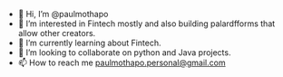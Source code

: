 - 👋 Hi, I’m @paulmothapo
- 👀 I’m interested in Fintech mostly and also building palardfforms that allow other creators.
- 🌱 I’m currently learning about Fintech.
- 💞️ I’m looking to collaborate on python and Java projects.
- 📫 How to reach me paulmothapo.personal@gmail.com

<!---
paulmothapo/paulmothapo is a ✨ special ✨ repository because its `README.md` (this file) appears on your GitHub profile.
You can click the Preview link to take a look at your changes.
--->
